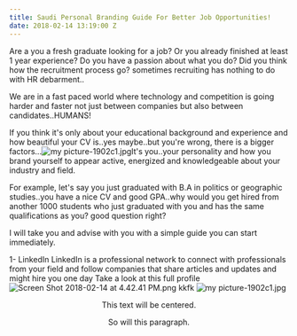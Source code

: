 ```yaml
---
title: Saudi Personal Branding Guide For Better Job Opportunities!
date: 2018-02-14 13:19:00 Z
---
```


Are a you a fresh graduate looking for a job? Or you already finished at least 1 year experience? Do you have a passion about what you do? Did you think how the recruitment process go? sometimes recruiting has nothing to do with HR debarment..

We are in a fast paced world where technology and competition is going harder and faster not just between companies but also between candidates..HUMANS!

If you think it's only about your educational background and experience and how beautiful your CV is..yes maybe..but you're wrong, there is a bigger factors...![my picture-1902c1.jpg](/uploads/my%20picture-1902c1.jpg)It's you..your personality and how you brand yourself to appear active, energized and knowledgeable about your industry and field.

For example, let's say you just graduated with B.A in politics or geographic studies..you have a nice CV and good GPA..why would you get hired from another 1000 students who just graduated with you and has the same qualifications as you? good question right?

I will take you and advise with you with a simple guide you can start immediately.

1- LinkedIn
LinkedIn is a professional network to connect with professionals from your field and follow companies that share articles and updates and might hire you one day
Take a look at this full profile ![Screen Shot 2018-02-14 at 4.42.41 PM.png](/uploads/Screen%20Shot%202018-02-14%20at%204.42.41%20PM.png)
                                                                                                              kkfk
![my picture-1902c1.jpg](/uploads/my%20picture-1902c1.jpg)
<center>This text will be centered.
<p>So will this paragraph.</p></center>

